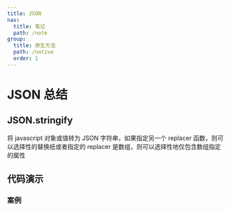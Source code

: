 ```yaml
---
title: JSON
nav:
  title: 笔记
  path: /note
group:
  title: 原生方法
  path: /native
  order: 1
---
```


# JSON 总结

## JSON.stringify

将 javascript 对象或值转为 JSON 字符串，如果指定另一个 replacer 函数，则可以选择性的替换纸或者指定的 replacer 是数组，则可以选择性地仅包含数组指定的属性

## 代码演示

### 案例

<code src="./demo/demo1.tsx" />
